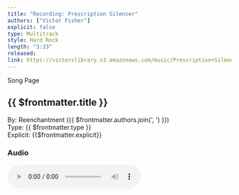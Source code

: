 ```yaml
---
title: "Recording: Prescription Silencer"
authors: ["Victor Fisher"]
explicit: false
type: Multitrack
style: Hard Rock
length: "3:33"
released:
link: https://victorslibrary.s3.amazonaws.com/music/Prescription+Silencer/Prescription+Silencer.mp3
---
```


<g-link to="/song/prescription-silencer">Song Page</g-link>

## {{ $frontmatter.title }}

By: <g-link to="/band/reenchantment">Reenchantment</g-link> ({{ $frontmatter.authors.join(', ') }})  
Type: {{ $frontmatter.type }}  
Explicit: {{$frontmatter.explicit}}

### Audio

<audio controls controlsList="nodownload">
  <source :src="$frontmatter.link" type="audio/mpeg">
Your browser does not support the audio element.
</audio>
